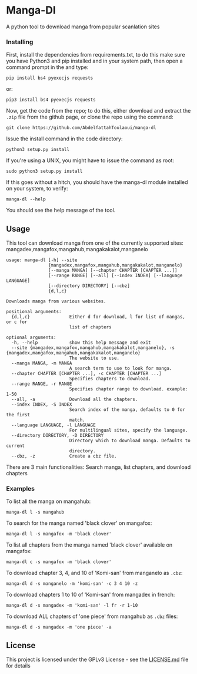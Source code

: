 # Manga-Dl

A python tool to download manga from popular scanlation sites

### Installing

First, install the dependencies from requirements.txt, to do this make sure you have Python3 and pip installed and in your system path, then open a command prompt in the  and type:

```
pip install bs4 pyexecjs requests
```

or:

```
pip3 install bs4 pyexecjs requests
```

Now, get the code from the repo; to do this, either download and extract the `.zip` file from the github page, or clone the repo using the command:

```
git clone https://github.com/AbdelfattahToulaoui/manga-dl
```

Issue the install command in the code directory:

```
python3 setup.py install
```

If you're using a UNIX, you might have to issue the command as root:

```
sudo python3 setup.py install
```

If this goes without a hitch, you should have the manga-dl module installed on your system, to verify:

```
manga-dl --help
```

You should see the help message of the tool.

## Usage

This tool can download manga from one of the currently supported sites: mangadex,mangafox,mangahub,mangakakalot,manganelo

```
usage: manga-dl [-h] --site
                {mangadex,mangafox,mangahub,mangakakalot,manganelo}
                [--manga MANGA] [--chapter CHAPTER [CHAPTER ...]]
                [--range RANGE] [--all] [--index INDEX] [--language LANGUAGE]
                [--directory DIRECTORY] [--cbz]
                {d,l,c}

Downloads manga from various websites.

positional arguments:
  {d,l,c}               Either d for download, l for list of mangas, or c for
                        list of chapters

optional arguments:
  -h, --help            show this help message and exit
  --site {mangadex,mangafox,mangahub,mangakakalot,manganelo}, -s {mangadex,mangafox,mangahub,mangakakalot,manganelo}
                        The website to use.
  --manga MANGA, -m MANGA
                        A search term to use to look for manga.
  --chapter CHAPTER [CHAPTER ...], -c CHAPTER [CHAPTER ...]
                        Specifies chapters to download.
  --range RANGE, -r RANGE
                        Specifies chapter range to download. example: 1-50
  --all, -a             Download all the chapters.
  --index INDEX, -S INDEX
                        Search index of the manga, defaults to 0 for the first
                        match.
  --language LANGUAGE, -l LANGUAGE
                        For multilingual sites, specify the language.
  --directory DIRECTORY, -D DIRECTORY
                        Directory which to download manga. Defaults to current
                        directory.
  --cbz, -z             Create a cbz file.
```

There are 3 main functionalities: Search manga, list chapters, and download chapters

### Examples

To list all the manga on mangahub:

```
manga-dl l -s mangahub
```

To search for the manga named 'black clover' on mangafox:

```
manga-dl l -s mangafox -m 'black clover'
```

To list all chapters from the manga named 'black clover' available on mangafox:

```
manga-dl c -s mangafox -m 'black clover'
```

To download chapter 3, 4, and 10 of 'Komi-san' from manganelo as `.cbz`:

```
manga-dl d -s manganelo -m 'komi-san' -c 3 4 10 -z
```

To download chapters 1 to 10 of 'Komi-san' from mangadex in french:

```
manga-dl d -s mangadex -m 'komi-san' -l fr -r 1-10
```

To download ALL chapters of 'one piece' from mangahub as `.cbz` files:

```
manga-dl d -s mangadex -m 'one piece' -a
```

## License

This project is licensed under the GPLv3 License - see the [LICENSE.md](LICENSE.md) file for details

